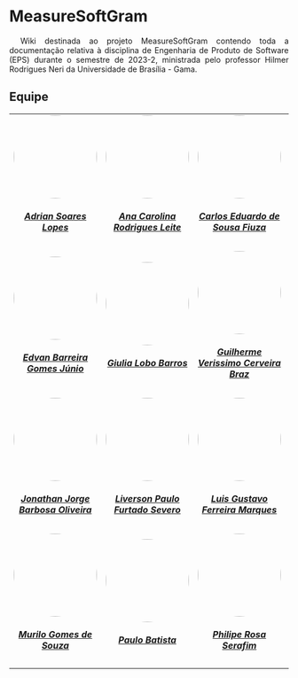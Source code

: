 # MeasureSoftGram

<p align="justify" style="text-indent: 20px">
    Wiki destinada ao projeto MeasureSoftGram contendo toda a documentação relativa à disciplina de Engenharia de Produto de Software (EPS) durante o semestre de 2023-2, ministrada pelo professor Hilmer Rodrigues Neri da Universidade de Brasília - Gama.
</p>

## Equipe

<center>

<table style="margin-left: auto; margin-right: auto;">
    <tr>
        <td align="center">
            <a href="https://github.com/SwampTG ">
                <img style="border-radius: 50%;" src="https://github.com/SwampTG.png" width="150px;"/>
                <h5 class="text-center">Adrian Soares Lopes</h5>
            </a>
        </td>
        <td align="center">
            <a href="https://github.com/AnaCarolinaRodriguesLeite">
                <img style="border-radius: 50%;" src="https://github.com/AnaCarolinaRodriguesLeite.png" width="150px;"/>
                <h5 class="text-center">Ana Carolina Rodrigues Leite</h5>
            </a>
        </td>
        <td align="center">
            <a href="https://github.com/CarlosFiuza">
                <img style="border-radius: 50%;" src="https://github.com/CarlosFiuza.png" width="150px;"/>
                <h5 class="text-center">Carlos Eduardo de Sousa Fiuza</h5>
            </a>
        </td>
        <td align="center">
            <a href="https://github.com/DaviMatheus">
                <img style="border-radius: 50%;" src="https://github.com/DaviMatheus.png" width="150px;"/>
                <h5 class="text-center">Davi Matheus da Rocha de Oliveira</h5>
            </a>
        </td>
        </tr>
        <td align="center">
            <a href="https://github.com/eddie-gomes">
                <img style="border-radius: 50%;" src="https://github.com/eddie-gomes.png" width="150px;"/>
                <h5 class="text-center">Edvan Barreira Gomes Júnio</h5>
            </a>
        </td>
        <td align="center">
            <a href="https://github.com/Giuulob89">
                <img style="border-radius: 50%;" src="https://github.com/Giuulob89.png" width="150px;"/>
                <h5 class="text-center">Giulia Lobo Barros</h5>
            </a>
        </td>
        <td align="center">
            <a href="https://github.com/GuilhermeBraz">
                <img style="border-radius: 50%;" src="https://github.com/GuilhermeBraz.png" width="150px;"/>
                <h5 class="text-center">Guilherme Verissimo Cerveira Braz</h5>
            </a>
        </td>
        <td align="center">
            <a href="https://github.com/igorq937">
                <img style="border-radius: 50%;" src="https://github.com/igorq937.png" width="150px;"/>
                <h5 class="text-center">Igor Queiroz Lima</h5>
            </a>
        </td>
    </tr>
    <tr>
        <td align="center">
            <a href="https://github.com/Jonathan-Oliveira">
                <img style="border-radius: 50%;" src="https://github.com/Jonathan-Oliveira.png" width="150px;"/>
                <h5 class="text-center">Jonathan Jorge Barbosa Oliveira</h5>
            </a>
        </td>
        <td align="center">
            <a href="https://github.com/liversonp">
                <img style="border-radius: 50%;" src="https://github.com/liversonp.png" width="150px;"/>
                <h5 class="text-center">Liverson Paulo Furtado Severo</h5>
            </a>
        </td>
        <td align="center">
            <a href="https://github.com/luisgfmarques">
                <img style="border-radius: 50%;" src="https://github.com/luisgfmarques.png" width="150px;"/>
                <h5 class="text-center">Luis Gustavo Ferreira Marques</h5>
            </a>
        </td>
        <td align="center">
            <a href="https://github.com/marcosgtavares">
                <img style="border-radius: 50%;" src="https://github.com/marcosgtavares.png" width="150px;"/>
                <h5 class="text-center">Marcos Gabriel Tavares</h5>
            </a>
        </td>
    </tr>
    <tr>
        <td align="center">
            <a href="https://github.com/murilogds">
                <img style="border-radius: 50%;" src="https://github.com/murilogds.png" width="150px;"/>
                <h5 class="text-center">Murilo Gomes de Souza</h5>
            </a>
        </td>
        <td align="center">
            <a href="https://github.com/higton">
                <img style="border-radius: 50%;" src="https://github.com/higton.png" width="150px;"/>
                <h5 class="text-center">Paulo Batista</h5>
            </a>
        </td>
        <td align="center">
            <a href="https://github.com/philipeserafim">
                <img style="border-radius: 50%;" src="https://github.com/philipeserafim.png" width="150px;"/>
                <h5 class="text-center">Philipe Rosa Serafim</h5>
            </a>
        </td>
        <td align="center">
            <a href="https://github.com/WashingtonBispo">
                <img style="border-radius: 50%;" src="https://github.com/WashingtonBispo.png" width="150px;"/>
                <h5 class="text-center">Washington Bispo Arishita Júnior </h5>
            </a>
        </td>
        <td></td>
        <td></td>
    </tr>

</table>

</center>
